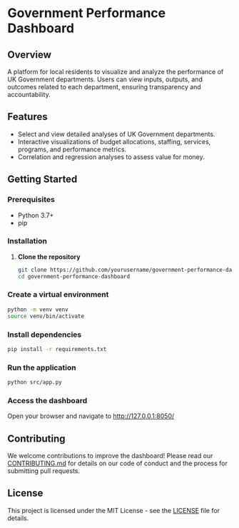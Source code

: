 # Government Performance Dashboard

## Overview
A platform for local residents to visualize and analyze the performance of UK Government departments. Users can view inputs, outputs, and outcomes related to each department, ensuring transparency and accountability.

## Features
- Select and view detailed analyses of UK Government departments.
- Interactive visualizations of budget allocations, staffing, services, programs, and performance metrics.
- Correlation and regression analyses to assess value for money.

## Getting Started

### Prerequisites
- Python 3.7+
- pip

### Installation
1. **Clone the repository**
   ```bash
   git clone https://github.com/yourusername/government-performance-dashboard.git
   cd government-performance-dashboard
   ```

### **Create a virtual environment**
   ```bash
   python -m venv venv
   source venv/bin/activate
   ```  
### **Install dependencies**
   ```bash
   pip install -r requirements.txt
   ```

### **Run the application**
   ```bash
   python src/app.py
   ```

### **Access the dashboard**
Open your browser and navigate to http://127.0.0.1:8050/

## Contributing
We welcome contributions to improve the dashboard! Please read our [CONTRIBUTING.md](CONTRIBUTING.md) for details on our code of conduct and the process for submitting pull requests.

## License
This project is licensed under the MIT License - see the [LICENSE](LICENSE) file for details.   

